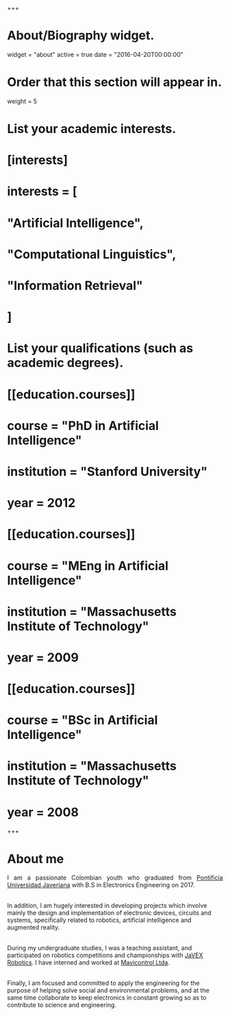 +++
# About/Biography widget.
widget = "about"
active = true
date = "2016-04-20T00:00:00"

# Order that this section will appear in.
weight = 5

# List your academic interests.
# [interests]
#  interests = [
#    "Artificial Intelligence",
#    "Computational Linguistics",
#    "Information Retrieval"
#  ]

# List your qualifications (such as academic degrees).
# [[education.courses]]
#  course = "PhD in Artificial Intelligence"
#  institution = "Stanford University"
#  year = 2012

# [[education.courses]]
#  course = "MEng in Artificial Intelligence"
#  institution = "Massachusetts Institute of Technology"
#  year = 2009

# [[education.courses]]
#  course = "BSc in Artificial Intelligence"
#  institution = "Massachusetts Institute of Technology"
#  year = 2008
 
+++

# About me

<p align="justify">I am a passionate Colombian youth who graduated from <a href="http://www.javeriana.edu.co/" target="_blank">Pontificia Universidad Javeriana</a> with B.S in Electronics Engineering on 2017.<br><br>

In addition, I am hugely interested in developing projects which involve mainly the design and implementation of electronic devices, circuits and systems, specifically related to robotics, artificial intelligence and augmented reality.<br><br>

During my undergraduate studies, I was a teaching assistant, and participated on robotics competitions and championships with <a href="https://www.facebook.com/javexrobotics/" target="_blank">JaVEX Robotics</a>. I have interned and worked at <a href="https://www.mavicontrol.com/" target="_blank">Mavicontrol Ltda</a>.<br><br>

Finally, I am focused and committed to apply the engineering for the purpose of helping solve social and environmental problems, and at the same time collaborate to keep electronics in constant growing so as to contribute to science and engineering.</p>

